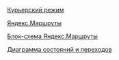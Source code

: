 [Курьерский режим](https://miro.com/app/board/uXjVNIWA47w=/?share_link_id=93670018360)

[Яндекс.Маршруты](https://miro.com/app/board/uXjVNKVrOP8=/?share_link_id=812174210164)

[Блок-схема Яндекс.Маршруты](https://miro.com/app/board/uXjVNLzkxbQ=/?share_link_id=282129813245)

[Диаграмма состояний и переходов](https://miro.com/app/board/uXjVNBvXQjI=/)
